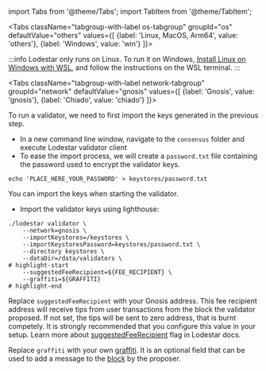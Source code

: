 import Tabs from '@theme/Tabs';
import TabItem from '@theme/TabItem';


<Tabs className="tabgroup-with-label os-tabgroup" groupId="os" defaultValue="others" values={[
    {label: 'Linux, MacOS, Arm64', value: 'others'},
    {label: 'Windows', value: 'win'}
]}>
<TabItem value="win">

:::info
Lodestar only runs on Linux. To run it on Windows, [Install Linux on Windows with WSL](https://learn.microsoft.com/en-us/windows/wsl/install), and follow the instructions on the WSL terminal.
:::

</TabItem>
<TabItem value="others"></TabItem>
</Tabs>

<Tabs className="tabgroup-with-label network-tabgroup" groupId="network" defaultValue="gnosis" values={[
    {label: 'Gnosis', value: 'gnosis'},
    {label: 'Chiado', value: 'chiado'}
]}>
<TabItem value="gnosis">

To run a validator, we need to first import the keys generated in the previous step.

* In a new command line window, navigate to the `consensus` folder and execute Lodestar validator client
* To ease the import process, we will create a `password.txt` file containing the password used to encrypt the validator keys.

```shell   
echo 'PLACE_HERE_YOUR_PASSWORD' > keystores/password.txt
```

You can import the keys when starting the validator.

* Import the validator keys using lighthouse:

```shell
./lodestar validator \
    --network=gnosis \
    --importKeystores=/keystores \
    --importKeystoresPassword=keystores/password.txt \
    --directory keystores \
    --dataDir=/data/validators \ 
# highlight-start
    --suggestedFeeRecipient=${FEE_RECIPIENT} \ 
    --graffiti=${GRAFFITI} 
# highlight-end
```

Replace `suggestedFeeRecipient` with your Gnosis address. This fee recipient address will receive tips from user transactions from the block the validator proposed. If not set, the tips will be sent to zero address, that is burnt competely. It is strongly recommended that you configure this value in your setup.
Learn more about [suggestedFeeRecipient](https://chainsafe.github.io/lodestar/usage/validator-management/#configuring-the-fee-recipient-address) flag in Lodestar docs.

Replace `graffiti` with your own [graffiti](https://chainsafe.github.io/lodestar/reference/cli/). It is an optional field that can be used to add a message to the [block](https://ethereum.org/en/developers/docs/blocks/) by the proposer.




</TabItem>
<TabItem value="chiado">
    <div data-comment="TODO: document chiado validation process"></div>
</TabItem>
       
</Tabs>
